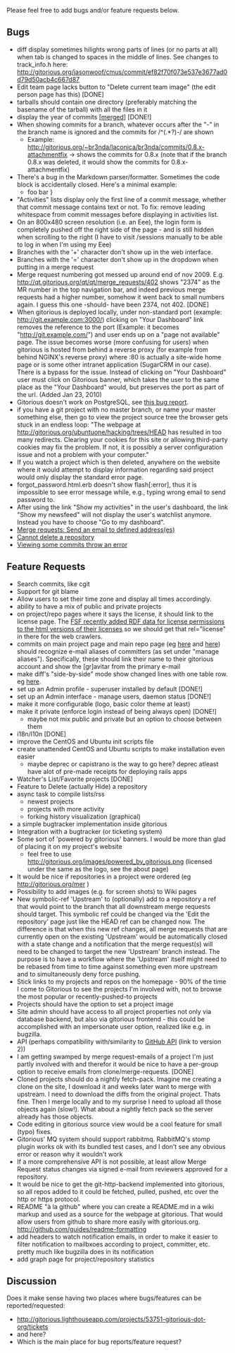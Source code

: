 Please feel free to add bugs and/or feature requests below.

## Bugs
* diff display sometimes hilights wrong parts of lines (or no parts at all) when tab is changed to spaces in the middle of lines. See changes to track_info.h here: http://gitorious.org/jasonwoof/cmus/commit/ef82f70f073e537e3677ad0d79d50acb4c667d87
* Edit team page lacks button to "Delete current team image" (the edit person page has this) [DONE]
* tarballs should contain one directory (preferably matching the basename of the tarball) with all the files in it
* display the year of commits [[merged](http://gitorious.org/gitorious/mainline/commit/30f136bb75230b2d607bbe64581e60624a5e9269)] [DONE!]
* When showing commits for a branch, whatever occurs after the "-" in the branch name is ignored and the commits for /^(.*?)-/ are shown
  * Example: http://gitorious.org/~br3nda/laconica/br3nda/commits/0.8.x-attachmentfix -> shows the commits for 0.8.x (note that if the branch 0.8.x was deleted, it would show the commits for 0.8.x-attachmentfix)
* There's a bug in the Markdown parser/formatter. Sometimes the code block is accidentally closed. Here's a minimal example:
  * foo
        bar
    }
* "Activities" lists display only the first line of a commit message, whether that commit message contains text or not.   To fix:  remove leading whitespace 
  from commit messages before displaying in activities list.
* On an 800x480 screen resolution (i.e. an Eee), the login form is completely pushed off the right side of the page - and is still hidden when scrolling to the right (I have to visit /sessions manually to be able to log in when I'm using my Eee)
* Branches with the '+' character don't show up in the web interface.
* Branches with the '=' character don't show up in the dropdown when putting in a merge request
* Merge request numbering got messed up around end of nov 2009. E.g. http://qt.gitorious.org/qt/qt/merge_requests/402 shows "2374" as the MR number in the top navigation bar, and indeed previous merge requests had a higher number, somehow it went back to small numbers again. I guess this one -should- have been 2374, not 402. [DONE]
* When gitorious is deployed locally, under non-standard port (example: http://git.example.com:3000/) clicking on "Your Dashboard" link removes the reference to the port (Example: it becomes "http://git.example.com/") and user ends up on a "page not available" page. The issue becomes worse (more confusing for users) when gitorious is hosted from behind a reverse proxy (for example from behind NGINX's reverse proxy) where :80 is actually a site-wide home page or is some other intranet application (SugarCRM in our case). There is a bypass for the issue. Instead of clicking on "Your Dashboard" user must click on Gitorious banner, which takes the user to the same place as the "Your Dashboard" would, but preserves the port as part of the url. (Added Jan 23, 2010)
* Gitorious doesn't work on PostgreSQL, see [this bug report](http://gitorious.lighthouseapp.com/projects/53751/tickets/2-group-by-query-error-on-postgresql).
* if you have a git project with no master branch, or name your master something else, then go to view the project source tree the browser gets stuck in an endless loop:  "The webpage at http://gitorious.org/ubuntuone/hacking/trees/HEAD has resulted in too many redirects. Clearing your cookies for this site or allowing third-party cookies may fix the problem. If not, it is possibly a server configuration issue and not a problem with your computer."
* If you watch a project which is then deleted, anywhere on the website where it would attempt to display information regarding said project would only display the standard error page. 
* forgot_password.html.erb doesn't show flash[:error], thus it is impossible to see error message while, e.g., typing wrong email to send password to.
* After using the link "Show my activities" in the user's dashboard, the link "Show my newsfeed" will not display the user's watchlist anymore. Instead you have to choose "Go to my dashboard".
* [Merge requests: Send an email to defined address(es)](http://gitorious.lighthouseapp.com/projects/53751/tickets/9-merge-requests-send-an-email-to-defined-addresses#ticket-9-1)
* [Cannot delete a repository](http://gitorious.lighthouseapp.com/projects/53751-gitorious-dot-org/tickets/10-cannot-delete-a-repository)
* [Viewing some commits throw an error](http://gitorious.lighthouseapp.com/projects/53751-gitorious-dot-org/tickets/15-viewing-some-commits-throw-an-error)


## Feature Requests
* Search commits, like cgit
* Support for git blame
* Allow users to set their time zone and display all times accordingly.
* ability to have a mix of public and private projects
* on project/repo pages where it says the license, it should link to the license page. The [FSF recently added RDF data for license permissions to the html versions of their licenses](http://www.fsf.org/blogs/licensing/2009-06-rdf) so we should get that rel="license" in there for the web crawlers.
* commits on main project page and main repo page (eg [here](http://gitorious.org/wfpl) and [here](http://gitorious.org/wfpl/wfpl)) should recognize e-mail aliases of committers (as set under "manage aliases"). Specifically, these should link their name to their gitorious account and show the [gr]avitar from the primary e-mail
* make diff's "side-by-side" mode show changed lines with one table row. eg [here](http://gitorious.org/wfpl/wfpl/commit/532d75b922c5e4e2e39172b6fe3c4b2153ffc28d?diffmode=sidebyside).
* set up an Admin profile - superuser installed by default [DONE!]
* set up an Admin interface - manage users, daemon status [DONE!]
* make it more configurable (logo, basic color theme at least)
* make it private (enforce login instead of being always open) [DONE!]
    * maybe not mix public and private but an option to choose between them
* i18n/l10n [DONE]
* improve the CentOS and Ubuntu init scripts file
* create unattended CentOS and Ubuntu scripts to make installation even easier
   * maybe deprec or capistrano is the way to go here? deprec atleast have alot of pre-made receipts for deploying rails apps
* Watcher's List/Favorite projects [DONE]
* Feature to Delete (actually Hide) a repository
* async task to compile lists/rss
    * newest projects
    * projects with more activity
    * forking history visualization (graphical)
* a simple bugtracker implementation inside gitorious
* Integration with a bugtracker (or ticketing system)
* Some sort of 'powered by gitorious' banners. I would be more than glad of placing it on my project's website 
    * feel free to use http://gitorious.org/images/powered_by_gitorious.png (licensed under the same as the logo, see the about page)
* It would be nice if repositories in a project were ordered (eg http://gitorious.org/mer )
* Possibility to add images (e.g. for screen shots) to Wiki pages
* New symbolic-ref 'Upstream' to (optionally) add to a repository a ref that would point to the branch that all downstream merge requests should target.  This symbolic ref could be changed via the 'Edit the repository' page just like the HEAD ref can be changed now.  The difference is that when this new ref changes, all merge requests that are currently open on the existing 'Upstream' would be automatically closed with a state change and a notification that the merge request(s) will need to be changed to target the new 'Upstream' branch instead.  The purpose is to have a workflow where the 'Upstream' itself might need to be rebased from time to time against something even more upstream and to simultaneously deny force pushing.
* Stick links to my projects and repos on the homepage - 90% of the time I come to Gitorious to see the projects I'm involved with, not to browse the most popular or recently-pushed-to projects
* Projects should have the option to set a project image
* Site admin should have access to all project properties not only via database backend, but also via gitorious frontend - this could be accomplished with an impersonate user option, realized like e.g. in bugzilla.
* API (perhaps compatibility with/similarity to [GitHub API](http://develop.github.com/) (link to version 2))
* I am getting swamped by merge request-emails of a project I'm just partly involved with and therefor it would be nice to have a per-group option to receive emails from clone/merge-requests. [DONE]
* Cloned projects should do a nightly fetch-pack.  Imagine me creating a clone on the site, I download it and weeks later want to merge with upstream. I need to download the diffs from the original project. Thats fine. Then I merge locally and to my surprise I need to upload all those objects again (slow!).  What about a nightly fetch pack so the server already has those objects.
* Code editing in gitorious source view would be a cool feature for small (typo) fixes.
* Gitorious' MQ system should support rabbitmq. RabbitMQ's stomp plugin works ok with its bundled test cases, and I don't see any obvious error or reason why it wouldn't work
* If a more comprehensive API is not possible, at least allow Merge Request status changes via signed e-mail from reviewers approved for a repository.
* It would be nice to get the git-http-backend implemented into gitorious, so all repos added to it could be fetched, pulled, pushed, etc over the http or https protocol.
* README "à la github" where you can create a README.md in a wiki markup and used as a source for the webpage at gitorious. That would allow users from github to share more easily with gitorious.org. http://github.com/guides/readme-formatting
* add headers to watch notification emails, in order to make it easier to filter notification to mailbxoes according to project, committer, etc. pretty much like bugzilla does in its notification
* add graph page for project/repository statistics


## Discussion
Does it make sense having two places where bugs/features can be reported/requested:
* http://gitorious.lighthouseapp.com/projects/53751-gitorious-dot-org/tickets
* and here?
* Which is the main place for bug reports/feature request?